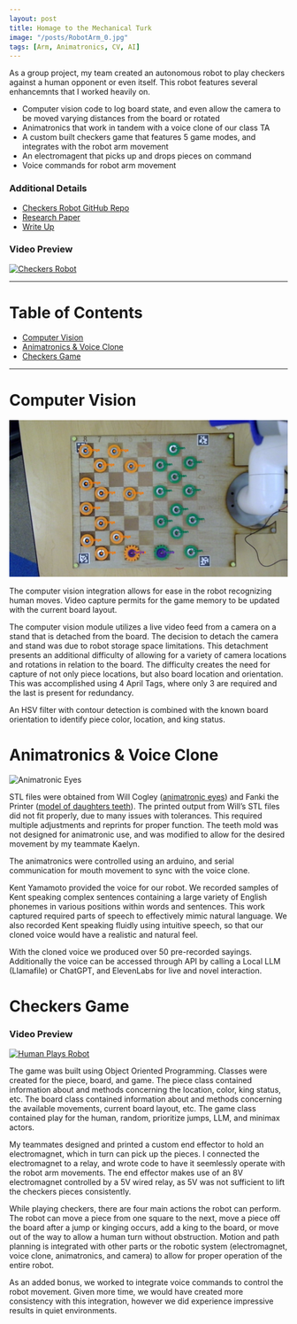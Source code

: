 ```yaml
---
layout: post
title: Homage to the Mechanical Turk
image: "/posts/RobotArm_0.jpg"
tags: [Arm, Animatronics, CV, AI]
---
```


As a group project, my team created an autonomous robot to play checkers against a human opponent or even itself. This robot features several enhancemnts that I worked heavily on.
- Computer vision code to log board state, and even allow the camera to be moved varying distances from the board or rotated
- Animatronics that work in tandem with a voice clone of our class TA
- A custom built checkers game that features 5 game modes, and integrates with the robot arm movement
- An electromagent that picks up and drops pieces on command
- Voice commands for robot arm movement

### Additional Details
- <a href="https://github.com/JaredBaileyDuke/checkers-bot" target="_blank">Checkers Robot GitHub Repo</a>
- <a href="https://docs.google.com/document/d/10xn5eTtT8dCTDdlVrdTq22X1PhowyuRzMgsAVY1DUzs/edit?usp=sharing" target="_blank">Research Paper</a>
- <a href="https://docs.google.com/document/d/1FMohz3AauILTVf_g_xqXghDPm8sRMKJ1lJ5e8vT5N2g/edit?tab=t.0" target="_blank">Write Up</a>

### Video Preview
[![Checkers Robot](https://img.youtube.com/vi/Y9SKYIrPti8/sddefault.jpg)](https://www.youtube.com/watch?v=Y9SKYIrPti8&t)

___

# Table of Contents

- [Computer Vision](#cv)
- [Animatronics & Voice Clone](#animatronics)
- [Checkers Game](#checkers)

___

# Computer Vision <a name="cv"></a>
![alt text](/img/posts/CV_0.jpg "Computer Vision")

The computer vision integration allows for ease in the robot recognizing human moves. Video capture permits for the game memory to be updated with the current board layout.

The computer vision module utilizes a live video feed from a camera on a stand that is detached from the board. The decision to detach the camera and stand was due to robot storage space limitations. This detachment presents an additional difficulty of allowing for a variety of camera locations and rotations in relation to the board. The difficulty creates the need for capture of not only piece locations, but also board location and orientation. This was accomplished using 4 April Tags, where only 3 are required and the last is present for redundancy.

An HSV filter with contour detection is combined with the known board orientation to identify piece color, location, and king status.

# Animatronics & Voice Clone <a name="animatronics"></a>
![Animatronic Eyes](https://raw.githubusercontent.com/JaredLBailey/JaredLBailey.github.io/master/img/posts/Eyes-0.gif)

STL files were obtained from Will Cogley (<a href="https://willcogley.notion.site/Will-Cogley-Project-Archive-75a4864d73ab4361ab26cabaadaec33a" target="_blank">animatronic eyes</a>) and Fanki the Printer (<a href="https://makerworld.com/en/models/657234#profileId-584358" target="_blank">model of daughters teeth</a>). The printed output from Will’s STL files did not fit properly, due to many issues with tolerances. This required multiple adjustments and reprints for proper function. The teeth mold was not designed for animatronic use, and was modified to allow for the desired movement by my teammate Kaelyn.

The animatronics were controlled using an arduino, and serial communication for mouth movement to sync with the voice clone.

Kent Yamamoto provided the voice for our robot. We recorded samples of Kent speaking complex sentences containing a large variety of English phonemes in various positions within words and sentences. This work captured required parts of speech to effectively mimic natural language. We also recorded Kent speaking fluidly using intuitive speech, so that our cloned voice would have a realistic and natural feel.

With the cloned voice we produced over 50 pre-recorded sayings. Additionally the voice can be accessed through API by calling a Local LLM (Llamafile) or ChatGPT, and ElevenLabs for live and novel interaction.

# Checkers Game <a name="checkers"></a>
### Video Preview
[![Human Plays Robot](https://img.youtube.com/vi/cr42X2ZvtG8/sddefault.jpg)](https://www.youtube.com/watch?v=cr42X2ZvtG8&t)

The game was built using Object Oriented Programming. Classes were created for the piece, board, and game. The piece class contained information about and methods concerning the location, color, king status, etc. The board class contained information about and methods concerning the available movements, current board layout, etc. The game class contained play for the human, random, prioritize jumps, LLM, and minimax actors.

My teammates designed and printed a custom end effector to hold an electromagnet, which in turn can pick up the pieces. I connected the electromagnet to a relay, and wrote code to have it seemlessly operate with the robot arm movements. The end effector makes use of an 8V electromagnet controlled by a 5V wired relay, as 5V was not sufficient to lift the checkers pieces consistently.

While playing checkers, there are four main actions the robot can perform. The robot can move a piece from one square to the next, move a piece off the board after a jump or kinging occurs, add a king to the board, or move out of the way to allow a human turn without obstruction. Motion and path planning is integrated with other parts or the robotic system (electromagnet, voice clone, animatronics, and camera) to allow for proper operation of the entire robot.

As an added bonus, we worked to integrate voice commands to control the robot movement. Given more time, we would have created more consistency with this integration, however we did experience impressive results in quiet environments.
